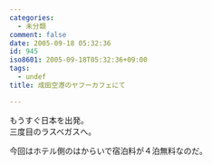 ```yaml
---
categories:
  - 未分類
comment: false
date: 2005-09-18 05:32:36
id: 945
iso8601: 2005-09-18T05:32:36+09:00
tags:
  - undef
title: 成田空港のヤフーカフェにて

---
```


<div class="entry-body">
                                 <p>もうすぐ日本を出発。<br />
三度目のラスベガスへ。</p>

<p>今回はホテル側のはからいで宿泊料が４泊無料なのだ。</p>
                              </div>
    	